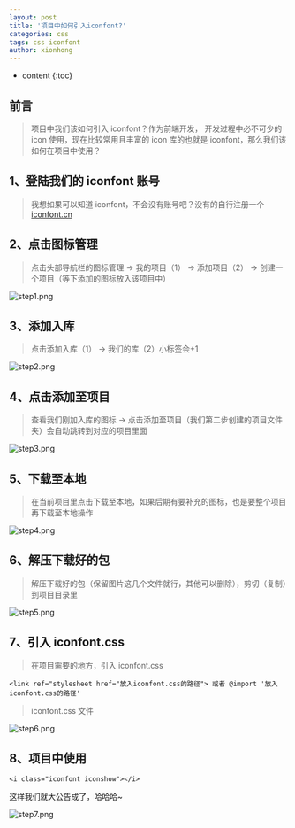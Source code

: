 ```yaml
---
layout: post
title: '项目中如何引入iconfont?'
categories: css
tags: css iconfont
author: xionhong
---
```


- content
{:toc}


## 前言

> 项目中我们该如何引入 iconfont？作为前端开发， 开发过程中必不可少的 icon 使用，现在比较常用且丰富的 icon 库的也就是 iconfont，那么我们该如何在项目中使用？

## 1、登陆我们的 iconfont 账号

> 我想如果可以知道 iconfont，不会没有账号吧？没有的自行注册一个 [iconfont.cn][iconfont]

## 2、点击图标管理

> 点击头部导航栏的图标管理 -> 我的项目（1） -> 添加项目（2） -> 创建一个项目（等下添加的图标放入该项目中）

![step1.png](https://xionhung.github.io/blog-image/2020-04-20-iconfont/stap1.png)









## 3、添加入库

> 点击添加入库（1） -> 我们的库（2）小标签会+1

![step2.png](https://xionhung.github.io/blog-image/2020-04-20-iconfont/step2.png)

## 4、点击添加至项目

> 查看我们刚加入库的图标 -> 点击添加至项目（我们第二步创建的项目文件夹）会自动跳转到对应的项目里面

![step3.png](https://xionhung.github.io/blog-image/2020-04-20-iconfont/step3.png)

## 5、下载至本地

> 在当前项目里点击下载至本地，如果后期有要补充的图标，也是要整个项目再下载至本地操作

![step4.png](https://xionhung.github.io/blog-image/2020-04-20-iconfont/step4.png)

## 6、解压下载好的包

> 解压下载好的包（保留图片这几个文件就行，其他可以删除），剪切（复制）到项目目录里

![step5.png](https://xionhung.github.io/blog-image/2020-04-20-iconfont/step5.png)

## 7、引入 iconfont.css

> 在项目需要的地方，引入 iconfont.css

    <link ref="stylesheet href="放入iconfont.css的路径"> 或者 @import '放入iconfont.css的路径'

> iconfont.css 文件

![step6.png](https://xionhung.github.io/blog-image/2020-04-20-iconfont/step6.png)

## 8、项目中使用

    <i class="iconfont iconshow"></i>

这样我们就大公告成了，哈哈哈~

![step7.png](https://xionhung.github.io/blog-image/2020-04-20-iconfont/step7.png)

[iconfont]: https://www.iconfont.cn